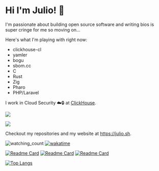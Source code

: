 # Hi I'm Julio! 🚀

I'm passionate about building open source software and writing bios is super cringe for me so moving on...

Here's what I'm playing with right now:

- clickhouse-cl
- yamler
- bogu
- sbom.cc
- C
- Rust
- Zig
- Pharo
- PHP/Laravel

I work in Cloud Security ☁️🔒 at [ClickHouse](https://clickhouse.com).

<a href="https://fosstodon.org/@julioj" target="_blank"><img src="https://img.shields.io/badge/@julioj-purple?logo=mastodon" /></a>

<a href="https://x.com/lispdev" target="_blank"><img src="https://img.shields.io/badge/@LispDev-gray?logo=x" /></a>

Checkout my repositories and my website at https://julio.sh.

<img src="https://komarev.com/ghpvc/?username=juliojimenez&color=brightgreen" alt="watching_count" /> [![wakatime](https://wakatime.com/badge/user/018cc75e-36a8-4f5e-9135-d757b69f6dea.svg)](https://wakatime.com/@018cc75e-36a8-4f5e-9135-d757b69f6dea)

[![Readme Card](https://github-readme-stats.vercel.app/api/pin/?username=juliojimenez&repo=clickhouse-cl&theme=radical)](https://github.com/juliojimenez/clickhouse-cl) [![Readme Card](https://github-readme-stats.vercel.app/api/pin/?username=juliojimenez&repo=hypermedia.systems&theme=radical)](https://github.com/juliojimenez/hypermedia.systems) [![Readme Card](https://github-readme-stats.vercel.app/api/pin/?username=bogu-io&repo=bogu&theme=radical)](https://github.com/bogu-io/bogu)

[![Top Langs](https://github-readme-stats.vercel.app/api/top-langs/?username=juliojimenez&theme=radical&hide=css,html,javascript,typescript&langs_count=10)](https://github.com/anuraghazra/github-readme-stats)


<!--
**juliojimenez/juliojimenez** is a ✨ _special_ ✨ repository because its `README.md` (this file) appears on your GitHub profile.

Here are some ideas to get you started:

- 🔭 I’m currently working on ...
- 🌱 I’m currently learning ...
- 👯 I’m looking to collaborate on ...
- 🤔 I’m looking for help with ...
- 💬 Ask me about ...
- 📫 How to reach me: ...
- 😄 Pronouns: ...
- ⚡ Fun fact: ...
-->

